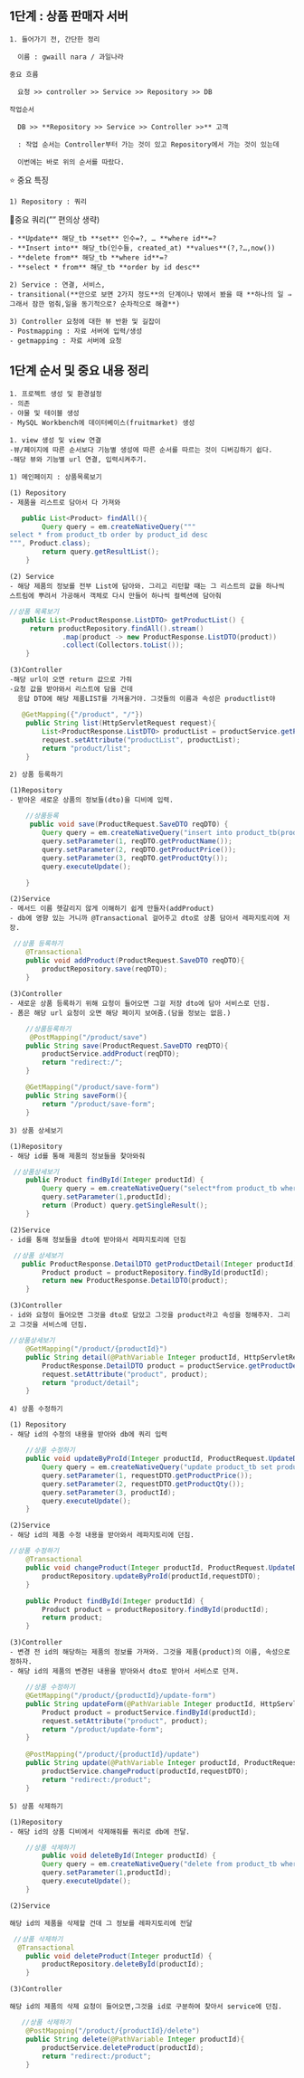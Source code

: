 ## 1단계 : 상품 판매자 서버

    1. 들어가기 전, 간단한 정리

      이름 : gwaill nara / 과일나라

    중요 흐름

      요청 >> controller >> Service >> Repository >> DB

    작업순서

      DB >> **Repository >> Service >> Controller >>** 고객

      : 작업 순서는 Controller부터 가는 것이 있고 Repository에서 가는 것이 있는데
 
      이번에는 바로 위의 순서를 따랐다.

⭐ 중요 특징

    1) Repository : 쿼리

💫중요 쿼리(”” 편의상 생략)

    - **Update** 해당_tb **set** 인수=?, … **where id**=?
    - **Insert into** 해당_tb(인수들, created_at) **values**(?,?…,now())
    - **delete from** 해당_tb **where id**=?
    - **select * from** 해당_tb **order by id desc**

    2) Service : 연결, 서비스,
    - transitional(**안으로 보면 2가지 정도**의 단계이나 밖에서 봤을 때 **하나의 일 ⇒ 그래서 잠깐 멈춰,일을 동기적으로? 순차적으로 해결**)

    3) Controller 요청에 대한 뷰 반환 및 길잡이
    - Postmapping : 자료 서버에 입력/생성
    - getmapping : 자료 서버에 요청

## 1단계 순서 및 중요 내용 정리

    1. 프로젝트 생성 및 환경설정
    - 의존
    - 야물 및 테이블 생성
    - MySQL Workbench에 데이터베이스(fruitmarket) 생성

    1. view 생성 및 view 연결
    -뷰/페이지에 따른 순서보다 기능별 생성에 따른 순서를 따르는 것이 디버깅하기 쉽다.
    -해당 뷰와 기능별 url 연결, 입력시켜주기.

    1) 메인페이지 : 상품목록보기

    (1) Repository
    - 제품을 리스트로 담아서 다 가져와

```java
   public List<Product> findAll(){
        Query query = em.createNativeQuery("""
select * from product_tb order by product_id desc
""", Product.class);
        return query.getResultList();
    }
```

    (2) Service
    - 해당 제품의 정보를 전부 List에 담아와. 그리고 리턴할 때는 그 리스트의 값을 하나씩 스트림에 뿌려서 가공해서 객체로 다시 만들어 하나씩 컬렉션에 담아줘

```java
//상품 목록보기
   public List<ProductResponse.ListDTO> getProductList() {
     return productRepository.findAll().stream()
             .map(product -> new ProductResponse.ListDTO(product))
             .collect(Collectors.toList());
    }
```

    (3)Controller
    -해당 url이 오면 return 값으로 가줘
    -요청 값을 받아와서 리스트에 담을 건데
      응답 DTO에 해당 제품LIST를 가져올거야. 그것들의 이름과 속성은 productlist야

```java
   @GetMapping({"/product", "/"})
    public String list(HttpServletRequest request){
        List<ProductResponse.ListDTO> productList = productService.getProductList();
        request.setAttribute("productList", productList);
        return "product/list";
    }
```

    2) 상품 등록하기

    (1)Repository
    - 받아온 새로운 상품의 정보들(dto)을 디비에 입력.

```java
    //상품등록
     public void save(ProductRequest.SaveDTO reqDTO) {
        Query query = em.createNativeQuery("insert into product_tb(product_name, product_price, product_qty, created_at) values (?,?,?,now())");
        query.setParameter(1, reqDTO.getProductName());
        query.setParameter(2, reqDTO.getProductPrice());
        query.setParameter(3, reqDTO.getProductQty());
        query.executeUpdate();

    }
```

    (2)Service
    - 메서드 이름 헷갈리지 않게 이해하기 쉽게 만들자(addProduct)
    - db에 영향 있는 거니까 @Transactional 걸어주고 dto로 상품 담아서 레파지토리에 저장.

```java
 //상품 등록하기
    @Transactional
    public void addProduct(ProductRequest.SaveDTO reqDTO){
        productRepository.save(reqDTO);
    }

```

    (3)Controller
    - 새로운 상품 등록하기 위해 요청이 들어오면 그걸 저장 dto에 담아 서비스로 던짐.
    - 폼은 해당 url 요청이 오면 해당 페이지 보여줌.(담을 정보는 없음.)

```java
    //상품등록하기
     @PostMapping("/product/save")
    public String save(ProductRequest.SaveDTO reqDTO){
        productService.addProduct(reqDTO);
        return "redirect:/";
    }

    @GetMapping("/product/save-form")
    public String saveForm(){
        return "/product/save-form";
    }
```

    3) 상품 상세보기

    (1)Repository
    - 해당 id를 통해 제품의 정보들을 찾아와줘

```java
 //상품상세보기
    public Product findById(Integer productId) {
        Query query = em.createNativeQuery("select*from product_tb where product_id=?",Product.class);
        query.setParameter(1,productId);
        return (Product) query.getSingleResult();
    }

```

    (2)Service
    - id를 통해 정보들을 dto에 받아와서 레파지토리에 던짐

```java
 //상품 상세보기
   public ProductResponse.DetailDTO getProductDetail(Integer productId){
        Product product = productRepository.findById(productId);
        return new ProductResponse.DetailDTO(product);
    }
```

    (3)Controller
    - id와 요청이 들어오면 그것을 dto로 담았고 그것을 product라고 속성을 정해주자. 그리고 그것을 서비스에 던짐.

```java
//상품상세보기
    @GetMapping("/product/{productId}")
    public String detail(@PathVariable Integer productId, HttpServletRequest request){
        ProductResponse.DetailDTO product = productService.getProductDetail(productId);
        request.setAttribute("product", product);
        return "product/detail";
    }
```

    4) 상품 수정하기

    (1) Repository
    - 해당 id의 수정의 내용을 받아와 db에 쿼리 입력

```java
    //상품 수정하기
    public void updateByProId(Integer productId, ProductRequest.UpdateDTO requestDTO) {
        Query query = em.createNativeQuery("update product_tb set product_price=?, product_qty=? where product_id=?");
        query.setParameter(1, requestDTO.getProductPrice());
        query.setParameter(2, requestDTO.getProductQty());
        query.setParameter(3, productId);
        query.executeUpdate();
    }
```

    (2)Service
    - 해당 id의 제품 수정 내용을 받아와서 레파지토리에 던짐.

```java
//상품 수정하기
    @Transactional
    public void changeProduct(Integer productId, ProductRequest.UpdateDTO requestDTO) {
        productRepository.updateByProId(productId,requestDTO);
    }

    public Product findById(Integer productId) {
        Product product = productRepository.findById(productId);
        return product;
    }
```

    (3)Controller
    - 변경 전 id의 해당하는 제품의 정보를 가져와. 그것을 제품(product)의 이름, 속성으로 정하자.
    - 해당 id의 제품의 변경된 내용을 받아와서 dto로 받아서 서비스로 던져.

```java
    //상품 수정하기
    @GetMapping("/product/{productId}/update-form")
    public String updateForm(@PathVariable Integer productId, HttpServletRequest request){
        Product product = productService.findById(productId);
        request.setAttribute("product", product);
        return "/product/update-form";
    }
    
    @PostMapping("/product/{productId}/update")
    public String update(@PathVariable Integer productId, ProductRequest.UpdateDTO requestDTO){
        productService.changeProduct(productId,requestDTO);
        return "redirect:/product";
    }

```

    5) 상품 삭제하기

    (1)Repository
    - 해당 id의 상품 디비에서 삭제해줘를 쿼리로 db에 전달. 

```java
    //상품 삭제하기
        public void deleteById(Integer productId) {
        Query query = em.createNativeQuery("delete from product_tb where product_id=?");
        query.setParameter(1,productId);
        query.executeUpdate();
    }
```

    (2)Service

    해당 id의 제품을 삭제할 건데 그 정보를 레파지토리에 전달

```java
 //상품 삭제하기
  @Transactional
    public void deleteProduct(Integer productId) {
        productRepository.deleteById(productId);
    }
```

    (3)Controller

    해당 id의 제품의 삭제 요청이 들어오면,그것을 id로 구분하여 찾아서 service에 던짐.

```java
   //상품 삭제하기
    @PostMapping("/product/{productId}/delete")
    public String delete(@PathVariable Integer productId){
        productService.deleteProduct(productId);
        return "redirect:/product";
    }
```
